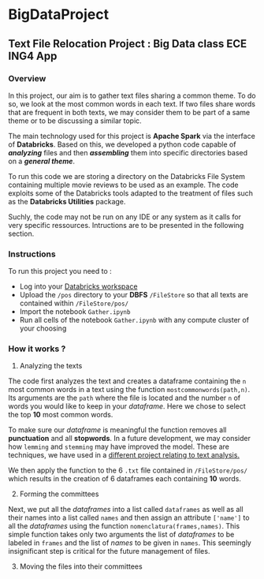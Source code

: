 # BigDataProject

## Text File Relocation Project : Big Data class ECE ING4 App

### Overview

  In this project, our aim is to gather text files sharing a common theme. To do so, we look at the most common words in each text.
If two files share words that are frequent in both texts, we may consider them to be part of a same theme or to be 
discussing a similar topic. 

  The main technology used for this project is **Apache Spark** via the interface of **Databricks**. Based on this, we developed a python code capable
of ***analyzing*** files and then ***assembling*** them into specific directories based on a ***general theme***. 

  To run this code we are storing a directory on the Databricks File System containing multiple movie reviews to be used as an example. The code exploits some of the Databricks tools adapted to the treatment of files such as the **Databricks Utilities** package.
  
  Suchly, the code may not be run on any IDE or any system as it calls for very specific ressources. Intructions are to be presented in the following section.

### Instructions

To run this project you need to :
- Log into your [Databricks workspace](https://accounts.cloud.databricks.com/login?tuuid=1f15a7e6-a8ea-4d42-856d-dea4fac9358b)
- Upload the `/pos` directory to your **DBFS** `/FileStore` so that all texts are contained within `/FileStore/pos/`
- Import the notebook `Gather.ipynb`
- Run all cells of the notebook `Gather.ipynb` with any compute cluster of your choosing

### How it works ?

1. Analyzing the texts

  The code first analyzes the text and creates a dataframe containing the `n` most common words in a text using the function `mostcommonwords(path,n)`. Its 
arguments are the `path` where the file is located and the number `n` of words you would like to keep in your _dataframe_. Here we chose to select the top **10** 
most common words.

  To make sure our _dataframe_ is meaningful the function removes all **punctuation** and all **stopwords**. In a future development, we may 
consider how `lemming` and `stemming` may have improved the model. These are techniques, we have used in a [different project relating to text analysis.](github.com/mohamedLemineK/Sentiment-Analysis) 

We then apply the function to the 6 `.txt` file contained in `/FileStore/pos/`  which results in the creation of 6 dataframes each containing **10** words. 

2. Forming the committees

  Next, we put all the _dataframes_ into a list called `dataframes` as well as all their names into a list called `names` and then assign an attribute `['name']` to
all the _dataframes_ using the function `nomenclatura(frames,names)`. This simple function takes only two arguments the list of *dataframes* to be labeled in `frames`
and the list of *names* to be given in `names`. This seemingly insignificant step is critical for the future management of files. 

3. Moving the files into their committees







